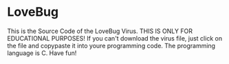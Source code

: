 # LoveBug
This is the Source Code of the LoveBug Virus.
THIS IS ONLY FOR EDUCATIONAL PURPOSES!
If you can't download the virus file, just click on the file and copypaste it into youre programming code. 
The programming language is C.
Have fun!
